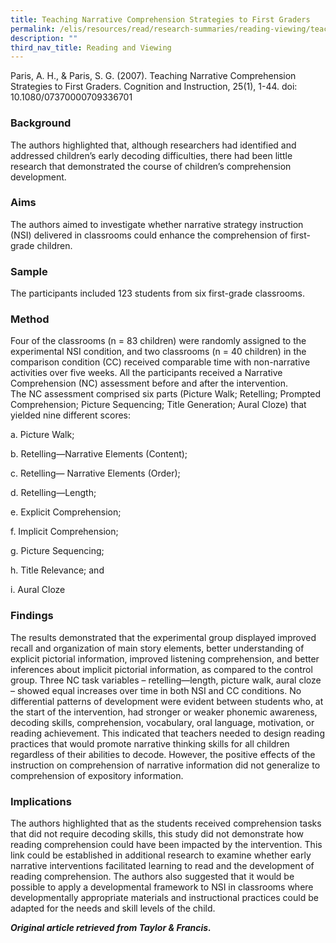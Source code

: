 ```yaml
---
title: Teaching Narrative Comprehension Strategies to First Graders
permalink: /elis/resources/read/research-summaries/reading-viewing/teaching-narrative-comprehension-strategies/
description: ""
third_nav_title: Reading and Viewing
---
```

Paris, A. H., & Paris, S. G. (2007). Teaching Narrative Comprehension Strategies to First Graders. Cognition and Instruction, 25(1), 1-44. doi: 10.1080/07370000709336701

### Background

The authors highlighted that, although researchers had identified and addressed children’s early decoding difficulties, there had been little research that demonstrated the course of children’s comprehension development.

### Aims

The authors aimed to investigate whether narrative strategy instruction (NSI) delivered in classrooms could enhance the comprehension of first-grade children.

### Sample

The participants included 123 students from six first-grade classrooms.

### Method

Four of the classrooms (n = 83 children) were randomly assigned to the experimental NSI condition, and two classrooms (n = 40 children) in the comparison condition (CC) received comparable time with non-narrative activities over five weeks. All the participants received a Narrative Comprehension (NC) assessment before and after the intervention.  
The NC assessment comprised six parts (Picture Walk; Retelling; Prompted Comprehension; Picture Sequencing; Title Generation; Aural Cloze) that yielded nine different scores:

a. Picture Walk;

b. Retelling—Narrative Elements (Content);

c. Retelling— Narrative Elements (Order);

d. Retelling—Length;

e. Explicit Comprehension;

f. Implicit Comprehension;

g. Picture Sequencing;

h. Title Relevance; and

i. Aural Cloze

### Findings

The results demonstrated that the experimental group displayed improved recall and organization of main story elements, better understanding of explicit pictorial information, improved listening comprehension, and better inferences about implicit pictorial information, as compared to the control group. Three NC task variables – retelling—length, picture walk, aural cloze – showed equal increases over time in both NSI and CC conditions. No differential patterns of development were evident between students who, at the start of the intervention, had stronger or weaker phonemic awareness, decoding skills, comprehension, vocabulary, oral language, motivation, or reading achievement. This indicated that teachers needed to design reading practices that would promote narrative thinking skills for all children regardless of their abilities to decode. However, the positive effects of the instruction on comprehension of narrative information did not generalize to comprehension of expository information.

### Implications

The authors highlighted that as the students received comprehension tasks that did not require decoding skills, this study did not demonstrate how reading comprehension could have been impacted by the intervention. This link could be established in additional research to examine whether early narrative interventions facilitated learning to read and the development of reading comprehension. The authors also suggested that it would be possible to apply a developmental framework to NSI in classrooms where developmentally appropriate materials and instructional practices could be adapted for the needs and skill levels of the child.

_**Original article retrieved from Taylor & Francis.**_